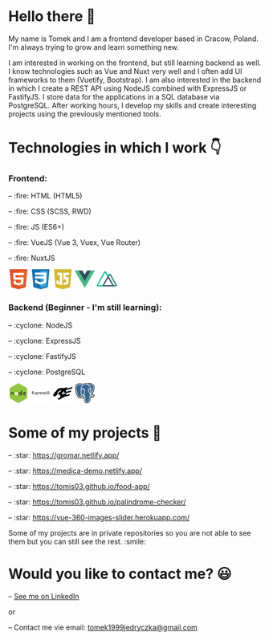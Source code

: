 # Hello there :wave:
My name is Tomek and I am a frontend developer based in Cracow, Poland. I'm always trying to grow and learn something new.

I am interested in working on the frontend, but still learning backend as well. I know technologies such as Vue and Nuxt very well and I often add UI frameworks to them (Vuetify, Bootstrap). I am also interested in the backend in which I create a REST API using NodeJS combined with ExpressJS or FastifyJS. I store data for the applications in a SQL database via PostgreSQL. After working hours, I develop my skills and create interesting projects using the previously mentioned tools.

# Technologies in which I work :point_down:

### Frontend:
<p>&ndash; :fire: HTML (HTML5)</p>
<p>&ndash; :fire: CSS (SCSS, RWD)</p>
<p>&ndash; :fire: JS (ES6+)</p>
<p>&ndash; :fire: VueJS (Vue 3, Vuex, Vue Router)</p>
<p>&ndash; :fire: NuxtJS</p>
<span>
<img src="https://github.com/tomis03/repos-images/blob/master/icons/html.png?raw=true" alt="html" width="40" height="40" />&nbsp;<img src="https://github.com/tomis03/repos-images/blob/master/icons/css.png?raw=true" alt="css" width="40" height="40" />&nbsp;<img src="https://github.com/tomis03/repos-images/blob/master/icons/js.png?raw=true" alt="javascript" width="40" height="40" />&nbsp;<img src="https://github.com/tomis03/repos-images/blob/master/icons/vue.png?raw=true" alt="vue" width="40" height="40" />&nbsp;<img src="https://github.com/tomis03/repos-images/blob/master/icons/nuxt.png?raw=true" alt="nuxt" width="40" height="40" />
</span>

### Backend (Beginner - I'm still learning):
<p>&ndash; :cyclone: NodeJS</p>
<p>&ndash; :cyclone: ExpressJS</p>
<p>&ndash; :cyclone: FastifyJS</p>
<p>&ndash; :cyclone: PostgreSQL</p>
<span>
<img src="https://github.com/tomis03/repos-images/blob/master/icons/node.png?raw=true" alt="nodejs" width="40" height="40" />&nbsp;<img src="https://github.com/tomis03/repos-images/blob/master/icons/express.png?raw=true" alt="expressjs" width="40" height="40" />&nbsp;<img src="https://github.com/tomis03/repos-images/blob/master/icons/fastify.png?raw=true" alt="fastifyjs" width="40" height="40" />&nbsp;<img src="https://github.com/tomis03/repos-images/blob/master/icons/postgres.png?raw=true" alt="postgresql" width="40" height="40" />
</span>

# Some of my projects :star2:
<p>&ndash; :star: <a href="https://gromar.netlify.app/">https://gromar.netlify.app/</a></p>
<p>&ndash; :star: <a href="https://medica-demo.netlify.app/">https://medica-demo.netlify.app/</a></p>
<p>&ndash; :star: <a href="https://tomis03.github.io/food-app/">https://tomis03.github.io/food-app/</a></p>
<p>&ndash; :star: <a href="https://tomis03.github.io/palindrome-checker/">https://tomis03.github.io/palindrome-checker/</a></p>
<p>&ndash; :star: <a href="https://vue-360-images-slider.herokuapp.com/">https://vue-360-images-slider.herokuapp.com/</a></p>

<p>Some of my projects are in private repositories so you are not able to see them but you can still see the rest. :smile:</p>

# Would you like to contact me? :smiley:
<p>&ndash; <a href="https://pl.linkedin.com/in/jedryczka-tomasz">See me on LinkedIn</a></p>
<p>or</p>
<p>&ndash; Contact me vie email: <a href="mailto:tomek1999jedryczka@gmail.com">tomek1999jedryczka@gmail.com</a></p>

